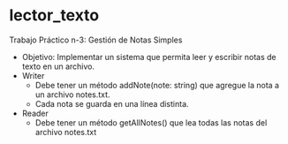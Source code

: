 # lector_texto

Trabajo Práctico n-3: Gestión de Notas Simples
- Objetivo: Implementar un sistema que permita leer y escribir notas de texto en un archivo.
 - Writer
   - Debe tener un método addNote(note: string) que agregue la nota a un archivo notes.txt.
   - Cada nota se guarda en una línea distinta.
 - Reader
   - Debe tener un método getAllNotes() que lea todas las notas del archivo notes.txt
